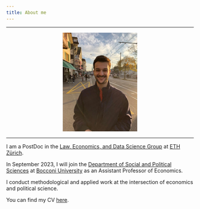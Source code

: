 ```yaml
---
title: About me
---
```


---

<div align="center"> <img class="skill-row-img" src="./images/germain_relaxed.jpg" width=200 > </div>

---
  
I am a PostDoc in the [Law, Economics, and Data Science Group](https://lawecon.ethz.ch/) at [ETH Zürich](https://ethz.ch/de.html). 

In September 2023, I will join the [Department of Social and Political Sciences](https://sps.unibocconi.eu/) at [Bocconi University](https://www.unibocconi.eu/wps/wcm/connect/Bocconi/SitoPubblico_EN/Navigation+Tree/Home/) as an Assistant Professor of Economics.

I conduct methodological and applied work at the intersection of economics and political science. 

You can find my CV [here](https://www.dropbox.com/s/wo9xrlgyodbgth1/CV_Germain_Gauthier.pdf?dl=0).

